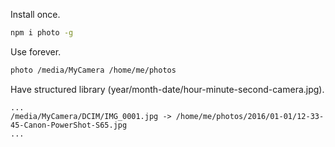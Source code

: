 Install once.

```bash
npm i photo -g
```

Use forever.

```bash
photo /media/MyCamera /home/me/photos
```

Have structured library (year/month-date/hour-minute-second-camera.jpg).

```
...
/media/MyCamera/DCIM/IMG_0001.jpg -> /home/me/photos/2016/01-01/12-33-45-Canon-PowerShot-S65.jpg
...
```
